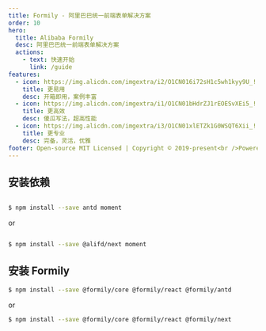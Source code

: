 ```yaml
---
title: Formily - 阿里巴巴统一前端表单解决方案
order: 10
hero:
  title: Alibaba Formily
  desc: 阿里巴巴统一前端表单解决方案
  actions:
    - text: 快速开始
      link: /guide
features:
  - icon: https://img.alicdn.com/imgextra/i2/O1CN016i72sH1c5wh1kyy9U_!!6000000003550-55-tps-800-800.svg
    title: 更易用
    desc: 开箱即用，案例丰富
  - icon: https://img.alicdn.com/imgextra/i1/O1CN01bHdrZJ1rEOESvXEi5_!!6000000005599-55-tps-800-800.svg
    title: 更高效
    desc: 傻瓜写法，超高性能
  - icon: https://img.alicdn.com/imgextra/i3/O1CN01xlETZk1G0WSQT6Xii_!!6000000000560-55-tps-800-800.svg
    title: 更专业
    desc: 完备，灵活，优雅
footer: Open-source MIT Licensed | Copyright © 2019-present<br />Powered by self
---
```


## 安装依赖

```bash

$ npm install --save antd moment

```

or

```bash

$ npm install --save @alifd/next moment

```

## 安装 Formily

```bash
$ npm install --save @formily/core @formily/react @formily/antd

```

or

```bash
$ npm install --save @formily/core @formily/react @formily/next

```
